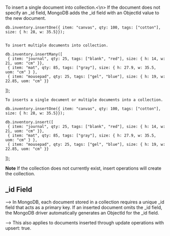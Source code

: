To insert a single document into collection.<\n>
If the document does not specify an _id field, MongoDB adds the _id field with an ObjectId value to the new document.

    db.inventory.insertOne({ item: "canvas", qty: 100, tags: ["cotton"], size: { h: 28, w: 35.5}});


    To insert multiple documents into collection.

    db.inventory.insertMany([
     { item: "journal", qty: 25, tags: ["blank", "red"], size: { h: 14, w: 21, uom: "cm" }},
     { item: "mat", qty: 85, tags: ["gray"], size: { h: 27.9, w: 35.5, uom: "cm" } },
     { item: "mousepad", qty: 25, tags: ["gel", "blue"], size: { h: 19, w: 22.85, uom: "cm" }}
   ]);


    To inserts a single document or multiple documents into a collection.

    db.inventory.insertOne({ item: "canvas", qty: 100, tags: ["cotton"], size: { h: 28, w: 35.5}});

    db.inventory.insert([
     { item: "journal", qty: 25, tags: ["blank", "red"], size: { h: 14, w: 21, uom: "cm" }},
     { item: "mat", qty: 85, tags: ["gray"], size: { h: 27.9, w: 35.5, uom: "cm" } },
     { item: "mousepad", qty: 25, tags: ["gel", "blue"], size: { h: 19, w: 22.85, uom: "cm" }}
   ]);
   
   
<b>Note</b> If the collection does not currently exist, insert operations will create the collection.


_id Field
------------------------------------------------------------------------------------------------------
--> In MongoDB, each document stored in a collection requires a unique _id field that acts as a 
    primary key.
    If an inserted document omits the _id field, the MongoDB driver automatically generates an ObjectId 
    for the _id field.

--> This also applies to documents inserted through update operations with upsert: true.
